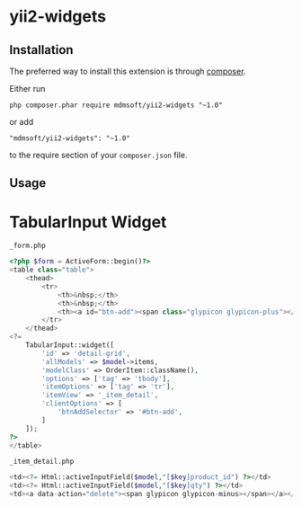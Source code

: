 yii2-widgets
============

Installation
------------

The preferred way to install this extension is through [composer](http://getcomposer.org/download/).

Either run

```
php composer.phar require mdmsoft/yii2-widgets "~1.0"
```

or add

```
"mdmsoft/yii2-widgets": "~1.0"
```

to the require section of your `composer.json` file.

Usage
-----

# TabularInput Widget

`_form.php`
```php
<?php $form = ActiveForm::begin()?>
<table class="table">
    <thead>
        <tr>
            <th>&nbsp;</th>
            <th>&nbsp;</th>
            <th><a id="btn-add"><span class="glypicon glypicon-plus"></span></a></th>
        </tr>
    </thead>
<?= 
    TabularInput::widget([
        'id' => 'detail-grid',
        'allModels' => $model->items,
        'modelClass' => OrderItem::className(),
        'options' => ['tag' => 'tbody'],
        'itemOptions' => ['tag' => 'tr'],
        'itemView' => '_item_detail',
        'clientOptions' => [
            'btnAddSelector' => '#btn-add',
        ]
    ]);
?>
</table>
```

`_item_detail.php`
```php
<td><?= Html::activeInputField($model,"[$key]product_id") ?></td>
<td><?= Html::activeInputField($model,"[$key]qty") ?></td>
<td><a data-action="delete"><span glypicon glypicon-minus></span></a></td>
```
